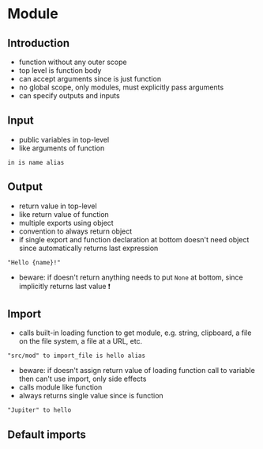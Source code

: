 # Module



## Introduction

- function without any outer scope
- top level is function body
- can accept arguments since is just function
- no global scope, only modules, must explicitly pass arguments
- can specify outputs and inputs



## Input

- public variables in top-level
- like arguments of function

```
in is name alias
```



## Output

- return value in top-level
- like return value of function
- multiple exports using object
- convention to always return object
- if single export and function declaration at bottom doesn't need object since automatically returns last expression

```￼
"Hello {name}!"
```

- beware: if doesn't return anything needs to put `None` at bottom, since implicitly returns last value ❗️



## Import

- calls built-in loading function to get module, e.g. string, clipboard, a file on the file system, a file at a URL, etc.

```
"src/mod" to import_file is hello alias
```

- beware: if doesn't assign return value of loading function call to variable then can't use import, only side effects
- calls module like function
- always returns single value since is function

```
"Jupiter" to hello
```



## Default imports

<!-- todo: what is imported by default? e.g. built-in data type objects?
how is it determined? e.g. via a config, via version number? -->
